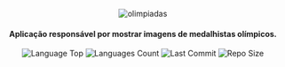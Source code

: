 <div  align="center">
  
![olimpiadas](https://user-images.githubusercontent.com/73259410/129103770-74656d5a-2d54-4511-b897-4fcf1821e45b.png)

<h4>Aplicação responsável por mostrar imagens de medalhistas olímpicos.</h4>
  
<p>
<img  alt="Language Top"  src="https://img.shields.io/github/languages/top/tamirespatrocinio/Olimpiadas">
<img  alt="Languages Count"  src="https://img.shields.io/github/languages/count/tamirespatrocinio/Olimpiadas">
<img  alt="Last Commit"  src="https://img.shields.io/github/last-commit/tamirespatrocinio/Olimpiadas">
<img  alt="Repo Size"  src="https://img.shields.io/github/repo-size/tamirespatrocinio/Olimpiadas">
</p>

